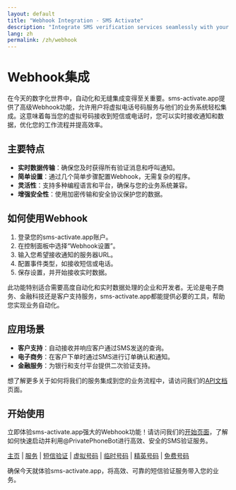 ```yaml
---
layout: default
title: "Webhook Integration - SMS Activate"
description: "Integrate SMS verification services seamlessly with your systems using our Webhook feature."
lang: zh
permalink: /zh/webhook
---
```


# Webhook集成
在今天的数字化世界中，自动化和无缝集成变得至关重要。sms-activate.app提供了高级Webhook功能，允许用户将虚拟电话号码服务与他们的业务系统轻松集成。这意味着每当您的虚拟号码接收到短信或电话时，您可以实时接收通知和数据，优化您的工作流程并提高效率。

## 主要特点
- **实时数据传输**：确保您及时获得所有验证消息和呼叫通知。
- **简单设置**：通过几个简单步骤配置Webhook，无需复杂的程序。
- **灵活性**：支持多种编程语言和平台，确保与您的业务系统兼容。
- **增强安全性**：使用加密传输和安全协议保护您的数据。

## 如何使用Webhook
1. 登录您的sms-activate.app账户。
2. 在控制面板中选择“Webhook设置”。
3. 输入您希望接收通知的服务器URL。
4. 配置事件类型，如接收短信或电话。
5. 保存设置，并开始接收实时数据。

此功能特别适合需要高度自动化和实时数据处理的企业和开发者。无论是电子商务、金融科技还是客户支持服务，sms-activate.app都能提供必要的工具，帮助您实现业务自动化。

## 应用场景
- **客户支持**：自动接收并响应客户通过SMS发送的查询。
- **电子商务**：在客户下单时通过SMS进行订单确认和通知。
- **金融服务**：为银行和支付平台提供二次验证支持。

想了解更多关于如何将我们的服务集成到您的业务流程中，请访问我们的[API文档](/zh/api-documentation)页面。

## 开始使用
立即体验sms-activate.app强大的Webhook功能！请访问我们的[开始页面](/zh/get-started)，了解如何快速启动并利用@PrivatePhoneBot进行高效、安全的SMS验证服务。

[主页](/zh/) | [服务](/zh/services) | [短信验证](/zh/sms-verification) | [虚拟号码](/zh/virtual-phone-numbers) | [临时号码](/zh/temporary-phone-numbers) | [精英号码](/zh/elite-phone-numbers) | [免费号码](/zh/free-phone-numbers)

确保今天就体验sms-activate.app，将高效、可靠的短信验证服务带入您的业务。
